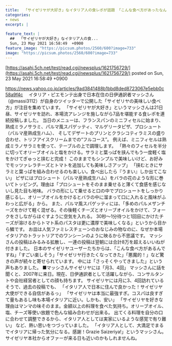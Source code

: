```yaml
---
title:  「サイゼリヤが大好き」なイタリア人の食レポが話題 「こんな食べ方があったなんて！」「悪魔的！」驚きの声続々  
categories:
- news
excerpt: |
  
feature_text: |
  ##  「サイゼリヤが大好き」なイタリア人の食...
  Sun, 23 May 2021 16:58:49  +0900
feature_image: "https://picsum.photos/2560/600?image=733"
image: "https://picsum.photos/2560/600?image=733"
---
```


[https://asahi.5ch.net/test/read.cgi/newsplus/1621756729/](https://asahi.5ch.net/test/read.cgi/newsplus/1621756729/)
posted on Sun, 23 May 2021 16:58:49  +0900

<!--more-->

https://news.yahoo.co.jp/articles/9ad3841488b1bbd8ded8723067e5ebb0c58a9f4c 　イタリア・ピエモンテ出身で日本在住の日伊通訳者マッシさん（@massi3112）が自身のツイッターで公開した「サイゼリヤの美味しい食べ方」が注目を集めています。 「サイゼリヤが大好き」というマッシさんは21日昼、サイゼリヤを訪れ、本場流アレンジを施しながら7品を堪能する食レポを連続投稿しました。 当日のメニューは、フランスパンのミニフィセルに始まり、熟成ミラノサラミ、パルマ風スパゲッティ、マルゲリータピザ、プロシュート（パルマ産熟成生ハム）、 そしてデザートのプリンとクラシコティラミスの盛り合わせ、トリフアイスクリームまでの“フルコース”。 例えば、ミニフィセルは熟成ミラノサラミを使って、テーブルの上で調理します。 「熱々のフィセルを半分に切ってオリーブオイルと塩をかける。サラミと葉っぱを挟んでもう一度軽く塩をかけてぎゅっと挟むと完成！ このままでもシンプルで美味しいけど、お好みでモッツァレラチーズとトマトを追加しても美味しさアップ」 「挟むときにサラミと葉っぱを組み合わせるのも楽しい。食べ出したら『うまい』しか出てこない」 ピザにはプロシュート（パルマ産熟成生ハム）をバラの花のような形に巻いてトッピング。理由は「プロシュートをそのまま乗せると薄くて食感を感じないし見た目も地味。 バラの形にして乗せると口の中でプロシュートをしっかり感じるし、オリーブオイルをかけるとバラの中に溜まって口に入れると風味がふわっと広がる」から。 また、パルマ風スパゲッティには、「多めのパルメザンチーズをかけて軽く混ぜる。その後軽くチーズとオリーブオイルをかけて、フォークをさしながらほぐすように空気を入れる。 30秒〜1分待つと1回目にかけたチーズが溶けるからトマト系のパスタは更に濃厚で美味しくなる」というから目から鱗です。 お皿は人気ファミレスチェーンのおなじみの物なのに、なぜか本場イタリアのトラットリアでのワンシーンのように映るから不思議です。 マッシさんの投稿はみるみる拡散し、一連の投稿は翌朝には合計8万を超えるいいねが付きました。 日本のサイゼリヤユーザーたちからは、「こんな食べ方があるんですね」「すごい楽しそう」「サイゼリヤ行きたくなってきた」「悪魔的！」など驚きの声が続々と寄せられています。 中には「さっそくやってきました」という声もありました。 ■マッシさんサイゼリヤには「月3、4回」 マッシさんに話を聞くと、2007年に来日。現在、日伊通訳者として活躍しながら、コンサルタントや会社経営者としての顔も持ちます。 サイゼリヤには月に3、4回訪れているそうで、過去の投稿でも、 「イタリア人で日本に住んで良かった！サイゼリヤ大使ができる自信があるっ」 「サイゼリヤは本当に最強すぎ。コスパは良すぎて量もあるし味も本場イタリアに近い。しかも、安い」 「サイゼリヤを好きな理由はマンマの味そのまま。金額以上の料理を食べた気持ち。オリーブオイル、塩、チーズ等使い放題で色んな組み合わせが出来る。 出てくる料理を自分の口に合わせて調整できるから、イタリア人としては実家にいるような感覚で有り難い」 など、熱い思いをつづっていました。 「イタリア人として、大満足でまるでイタリアに帰った気分になる。感謝！Grazie Saizeriya!」というマッシさん。 サイゼリヤ本社からオファーが来る日も近いのかもしれませんね。
